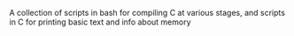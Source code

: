 A collection of scripts in bash for compiling C at various stages, and scripts in C for printing basic text and info about memory
